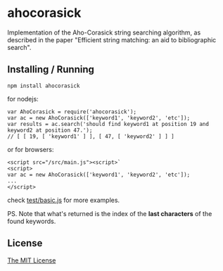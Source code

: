 # ahocorasick

Implementation of the Aho-Corasick string searching algorithm, as described in the paper
"Efficient string matching: an aid to bibliographic search".

## Installing / Running

`npm install ahocorasick`

for nodejs:

    var AhoCorasick = require('ahocorasick');
    var ac = new AhoCorasick(['keyword1', 'keyword2', 'etc']);
    var results = ac.search('should find keyword1 at position 19 and keyword2 at position 47.');
    // [ [ 19, [ 'keyword1' ] ], [ 47, [ 'keyword2' ] ] ]

or for browsers:

    <script src="/src/main.js"><script>`
    <script>
    var ac = new AhoCorasick(['keyword1', 'keyword2', 'etc']);
    ...
    </script>

check [test/basic.js](test/basic.js) for more examples.

PS. Note that what's returned is the index of the **last characters** of the found keywords.

## License

[The MIT License](LICENSE)
